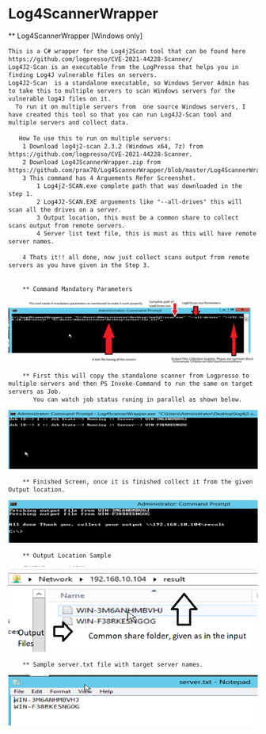 # Log4ScannerWrapper

** Log4ScannerWrapper [Windows only]

    This is a C# wrapper for the Log4j2Scan tool that can be found here https://github.com/logpresso/CVE-2021-44228-Scanner/
    Log4J2-Scan is an executable from the LogPresso that helps you in finding Log4J vulnerable files on servers.
    Log4J2-Scan  is a standalone executable, so Windows Server Admin has to take this to multiple servers to scan Windows servers for the vulnerable log4J files on it.
      To run it on multiple servers from  one source Windows servers, I have created this tool so that you can run Log4J2-Scan tool and multiple servers and collect data.
      
       How To use this to run on multiple servers:
        1 Download log4j2-scan 2.3.2 (Windows x64, 7z) from https://github.com/logpresso/CVE-2021-44228-Scanner.
        2 Download Log4JScannerWrapper.zip from https://github.com/prax78/Log4ScannerWrapper/blob/master/Log4ScannerWrapper.zip.
        3 This command has 4 Arguements Refer Screenshot.
            1 Log4j2-SCAN.exe complete path that was downloaded in the step 1.
            2 Log4J2-SCAN.EXE arguements like "--all-drives" this will scan all the drives on a server.
            3 Output location, this must be a common share to collect scans output from remote servers.
            4 Server list text file, this is must as this will have remote server names.
        
        4 Thats it!! all done, now just collect scans output from remote servers as you have given in the Step 3.
        
        
        ** Command Mandatory Parameters
![alt text](https://github.com/prax78/Log4ScannerWrapper/blob/master/log4jscanner1.PNG)
        
        ** First this will copy the standalone scanner from Logpresso to multiple servers and then PS Invoke-Command to run the same on target servers as Job.
           You can watch job status runing in parallel as shown below.
![alt text](https://github.com/prax78/Log4ScannerWrapper/blob/master/log4jscanner2.PNG)
           
        ** Finished Screen, once it is finished collect it from the given Output location.
![alt text](https://github.com/prax78/Log4ScannerWrapper/blob/master/log4jscanner3.PNG)
        
        ** Output Location Sample
![alt text](https://github.com/prax78/Log4ScannerWrapper/blob/master/log4jscanner4.PNG)
        
        ** Sample server.txt file with target server names.
![alt text](https://github.com/prax78/Log4ScannerWrapper/blob/master/log4jscanner5.PNG)
        
